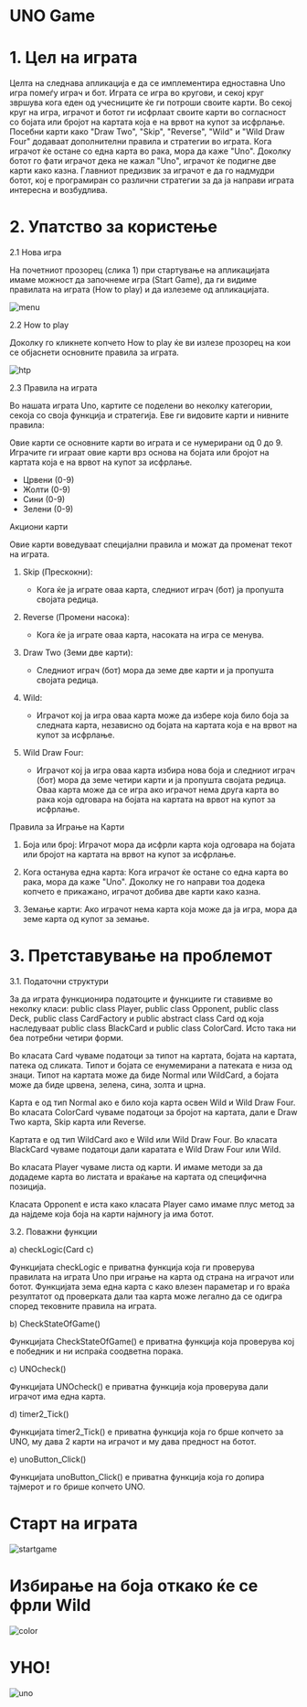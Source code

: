 # UNO Game
# 1.	Цел на играта
Целта на следнава апликација е да се имплементира едноставна Uno игра помеѓу играч и бот. Играта се игра во кругови, и секој круг звршува кога еден од учесниците ќе ги потроши своите карти. 
Во секој круг на игра, играчот и ботот ги исфрлаат своите карти во согласност со бојата или бројот на картата која е на врвот на купот за исфрлање. Посебни карти како "Draw Two", "Skip", "Reverse", "Wild" и "Wild Draw Four" додаваат дополнителни правила и стратегии во играта. Кога играчот ќе остане со една карта во рака, мора да каже "Uno". Доколку ботот го фати играчот дека не кажал "Uno", играчот ќе подигне две карти како казна.
Главниот предизвик за играчот е да го надмудри ботот, кој е програмиран со различни стратегии за да ја направи играта интересна и возбудлива.

# 2.	Упатство за користење
  2.1 Нова игра
  
  На почетниот прозорец (слика 1) при стартување на апликацијата имаме можност да започнеме игра (Start Game), да ги видиме правилата на играта (How to play) и да излеземе од апликацијата.
  
![menu](https://github.com/Skadare/UNO_game/assets/139159619/9564da71-df53-4bc7-8206-de2abc606a91)

  2.2 How to play
  
  Доколку го кликнете копчето How to play ќе ви излезе прозорец на кои се објаснети основните правила за играта.	
  
  ![htp](https://github.com/Skadare/UNO_game/assets/139159619/a48fb214-3f7a-48cb-9468-c98a95fbb46f)

  2.3 Правила на играта
  
  Во нашата играта Uno, картите се поделени во неколку категории, секоја со своја функција и стратегија. Еве ги видовите карти и нивните правила:
  
  Овие карти се основните карти во играта и се нумерирани од 0 до 9.    Играчите ги играат овие карти врз основа на бојата или бројот на картата која е на врвот на купот за исфрлање.
  
  -	Црвени (0-9)
  -	Жолти (0-9)
  -	Сини (0-9)
  -	Зелени (0-9)

  Акциони карти

  Овие карти воведуваат специјални правила и можат да променат текот на играта.
  
1.	Skip (Прескокни):
     
    -	Кога ќе ја играте оваа карта, следниот играч (бот) ја пропушта својата редица.
3.	Reverse (Промени насока):
   	
    -	Кога ќе ја играте оваа карта, насоката на игра се менува.
4.	Draw Two (Земи две карти):
   	
    -	Следниот играч (бот) мора да земе две карти и ја пропушта својата редица.
5.	Wild:
   	
    -	Играчот кој ја игра оваа карта може да избере која било боја за следната карта, независно од бојата на картата која е на врвот на купот за исфрлање.
6.	Wild Draw Four:
   	
    -	Играчот кој ја игра оваа карта избира нова боја и следниот играч (бот) мора да земе четири карти и ја пропушта својата редица. Оваа карта може да се игра ако играчот нема друга карта во рака која одговара на бојата на картата на врвот на купот за исфрлање.


Правила за Играње на Карти

  1.	Боја или број: Играчот мора да исфрли карта која одговара на бојата или бројот на картата на врвот на купот за исфрлање.
     
  2.	Кога останува една карта: Кога играчот ќе остане со една карта во рака, мора да каже "Uno". Доколку не го направи тоа додека копчето е прикажано, играчот добива две карти како казна.
     
  3.	Земање карти: Ако играчот нема карта која може да ја игра, мора да земе карта од купот за земање. 

# 3. Претставување на проблемот

3.1.	Податочни структури

  За да играта функционира податоците и функциите ги ставивме во неколку класи: public class Player, public class Opponent, public class Deck, public class CardFactory и public abstract class Card од која наследуваат public class BlackCard и public class ColorCard. Исто така ни беа потребни четири форми.
  
Во класата Card чуваме податоци за типот на картата, бојата на картата, патека од    сликата. Типот и бојата се енумемирани а патеката е низа од знаци. Типот на картата може да биде Normal или WildCard, а бојата може да биде црвена, зелена, сина, золта и црна.

Карта е од тип Normal ако е било која карта освен Wild и Wild Draw Four. Во класата ColorCard чуваме податоци за бројот на картата, дали е Draw Two карта, Skip карта или Reverse.

Картата е од тип WildCard ако е Wild или Wild Draw Four. Во класата BlackCard чуваме податоци дали каратата е Wild Draw Four или Wild.

Во класата Player чуваме листа од карти. И имаме методи за да додадеме карта во листата и враќање на картата од специфична позиција.

Класата Opponent е иста како класата Player само имаме плус метод за да најдеме која боја на карти најмногу ја има ботот.


3.2.	Поважни функции

  a)	 checkLogic(Card c)  
  
  Функцијата checkLogic е приватна функција која ги проверува правилата на играта Uno при играње на карта од страна на играчот или ботот. Функцијата зема една карта c како влезен параметар и го враќа резултатот од проверката дали таа карта може легално да се одигра според тековните правила на играта.
  
  b)	CheckStateOfGame()
  
  Функцијата CheckStateOfGame() е приватна функција која проверува кој е победник и ни испраќа соодветна порака.

  c)	UNOcheck()
  
  Функцијата  UNOcheck() е приватна функција која проверува дали играчот има една карта.
  
  d)	timer2_Tick()
  
  Функцијата timer2_Tick() е приватна функција која го брше копчето за UNO, му дава 2 карти на играчот и му дава предност на ботот.

  e)	unoButton_Click()
  
  Функцијата unoButton_Click() е приватна функција која го допира тајмерот и го брише копчето UNO.


# Старт на играта

![startgame](https://github.com/Skadare/UNO_game/assets/139159619/4f4bdb04-d389-4bae-beb4-8ddce833a26c)

# Избирање на боја откако ќе се фрли Wild

![color](https://github.com/Skadare/UNO_game/assets/139159619/1c8cca3f-f6f3-40ef-b221-644740402354)

# УНО!

![uno](https://github.com/Skadare/UNO_game/assets/139159619/a5ff4d77-beec-4a6c-9b4e-ba418318d349)




  
